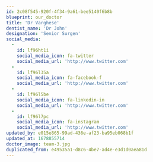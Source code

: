 ```yaml
---
id: 2c08f545-920f-4f34-9a61-bee5140f6b8b
blueprint: our_doctor
title: 'Dr Varghese'
dentist_name: 'Dr John'
designation: 'Senior Surgen'
social_media:
  -
    id: lf96ht1i
    social_media_icon: fa-twitter
    social_media_url: 'http://www.twitter.com'
  -
    id: lf96l35a
    social_media_icon: fa-facebook-f
    social_media_url: 'http://www.twitter.com'
  -
    id: lf96l5be
    social_media_icon: fa-linkedin-in
    social_media_url: 'http://www.twitter.com'
  -
    id: lf96l7pc
    social_media_icon: fa-instagram
    social_media_url: 'http://www.twitter.com'
updated_by: e015e865-99ad-436e-af23-ba95eb068b1f
updated_at: 1678855714
doctor_image: team-3.jpg
duplicated_from: e49535a1-d8c6-4be7-ad4e-e3d1d0aea81d
---
```


